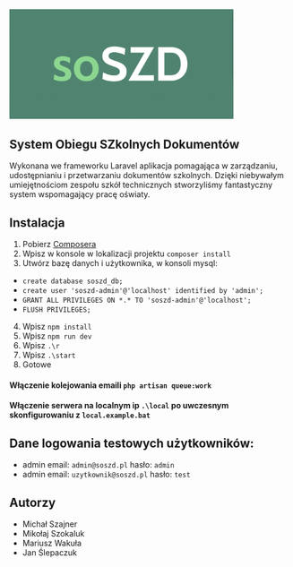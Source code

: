 <img src="./public/images/logo.png " data-canonical-src="./public/images/logo.png" width="400" alt="Logo SOSZD" />


## System Obiegu SZkolnych Dokumentów
Wykonana we frameworku Laravel aplikacja pomagająca w zarządzaniu, udostępnianiu i przetwarzaniu dokumentów szkolnych. Dzięki niebywałym umiejętnościom zespołu szkół technicznych stworzyliśmy fantastyczny system wspomagający pracę oświaty.


## Instalacja
1. Pobierz <a href="https://getcomposer.org/">Composera</a>
2. Wpisz w konsole w lokalizacji projektu `composer install`
3. Utwórz bazę danych i użytkownika, w konsoli mysql:
- `create database soszd_db;`
- `create user 'soszd-admin'@'localhost' identified by 'admin';`
- `GRANT ALL PRIVILEGES ON *.* TO 'soszd-admin'@'localhost';`
- `FLUSH PRIVILEGES;`
4. Wpisz `npm install`
5. Wpisz `npm run dev`
6. Wpisz `.\r`
7. Wpisz `.\start`
8. Gotowe

#### Włączenie kolejowania emaili `php artisan queue:work` 
#### Włączenie serwera na localnym ip `.\local` po uwczesnym skonfigurowaniu z `local.example.bat`

## Dane logowania testowych użytkowników:

- admin email: `admin@soszd.pl` hasło: `admin` 
- admin email: `uzytkownik@soszd.pl` hasło: `test` 

## Autorzy
- Michał Szajner
- Mikołaj Szokaluk
- Mariusz Wakuła
- Jan Ślepaczuk
